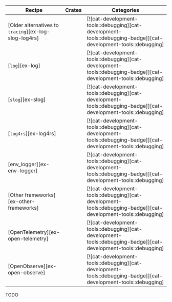 | Recipe | Crates | Categories |
|--------|--------|------------|
| [Older alternatives to `tracing`][ex-log-slog-log4rs] |  | [![cat-development-tools::debugging][cat-development-tools::debugging-badge]][cat-development-tools::debugging] |
| [`log`][ex-log] |  | [![cat-development-tools::debugging][cat-development-tools::debugging-badge]][cat-development-tools::debugging] |
| [`slog`][ex-slog] |  | [![cat-development-tools::debugging][cat-development-tools::debugging-badge]][cat-development-tools::debugging] |
| [`log4rs`][ex-log4rs] |  | [![cat-development-tools::debugging][cat-development-tools::debugging-badge]][cat-development-tools::debugging] |
| [env_logger][ex-env-logger] |  | [![cat-development-tools::debugging][cat-development-tools::debugging-badge]][cat-development-tools::debugging] |
| [Other frameworks][ex-other-frameworks] |  | [![cat-development-tools::debugging][cat-development-tools::debugging-badge]][cat-development-tools::debugging] |
| [OpenTelemetry][ex-open-telemetry] |  | [![cat-development-tools::debugging][cat-development-tools::debugging-badge]][cat-development-tools::debugging] |
| [OpenObserve][ex-open-observe] |  | [![cat-development-tools::debugging][cat-development-tools::debugging-badge]][cat-development-tools::debugging] |

<div class="hidden">
TODO
</div>
